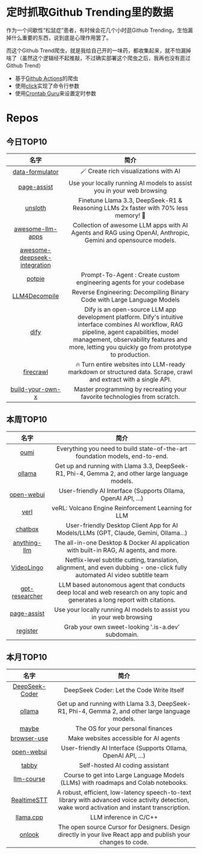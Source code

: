 # 定时抓取Github Trending里的数据

作为一个间歇性“松鼠症”患者，有时候会花几个小时逛Github Trending，生怕漏掉什么重要的东西，说到底是心理作用罢了。

而这个Github Trend爬虫，就是我给自己开的一味药，都收集起来，就不怕漏掉啥了（虽然这个逻辑经不起推敲，不过确实部署这个爬虫之后，我再也没有逛过Github Trend）

* 基于[Github Actions](https://docs.github.com/en/actions)的爬虫
* 使用[click](https://github.com/pallets/click)实现了命令行参数
* 使用[Crontab Guru](https://crontab.guru/)来设置定时参数

# Repos
## 今日TOP10 
<!-- START OF DAILY_TOP10_REPOS -->
| 名字 | 简介 |
| :----: | :----: |
| [data-formulator](https://github.com/microsoft/data-formulator) | 🪄 Create rich visualizations with AI |
| [page-assist](https://github.com/n4ze3m/page-assist) | Use your locally running AI models to assist you in your web browsing |
| [unsloth](https://github.com/unslothai/unsloth) | Finetune Llama 3.3, DeepSeek-R1 & Reasoning LLMs 2x faster with 70% less memory! 🦥 |
| [awesome-llm-apps](https://github.com/Shubhamsaboo/awesome-llm-apps) | Collection of awesome LLM apps with AI Agents and RAG using OpenAI, Anthropic, Gemini and opensource models. |
| [awesome-deepseek-integration](https://github.com/deepseek-ai/awesome-deepseek-integration) |  |
| [potpie](https://github.com/potpie-ai/potpie) | Prompt-To-Agent : Create custom engineering agents for your codebase |
| [LLM4Decompile](https://github.com/albertan017/LLM4Decompile) | Reverse Engineering: Decompiling Binary Code with Large Language Models |
| [dify](https://github.com/langgenius/dify) | Dify is an open-source LLM app development platform. Dify's intuitive interface combines AI workflow, RAG pipeline, agent capabilities, model management, observability features and more, letting you quickly go from prototype to production. |
| [firecrawl](https://github.com/mendableai/firecrawl) | 🔥 Turn entire websites into LLM-ready markdown or structured data. Scrape, crawl and extract with a single API. |
| [build-your-own-x](https://github.com/codecrafters-io/build-your-own-x) | Master programming by recreating your favorite technologies from scratch. |
<!-- END OF DAILY_TOP10_REPOS -->

## 本周TOP10
<!-- START OF WEEKLY_TOP10_REPOS -->
| 名字 | 简介 |
| :----: | :----: |
| [oumi](https://github.com/oumi-ai/oumi) | Everything you need to build state-of-the-art foundation models, end-to-end. |
| [ollama](https://github.com/ollama/ollama) | Get up and running with Llama 3.3, DeepSeek-R1, Phi-4, Gemma 2, and other large language models. |
| [open-webui](https://github.com/open-webui/open-webui) | User-friendly AI Interface (Supports Ollama, OpenAI API, ...) |
| [verl](https://github.com/volcengine/verl) | veRL: Volcano Engine Reinforcement Learning for LLM |
| [chatbox](https://github.com/Bin-Huang/chatbox) | User-friendly Desktop Client App for AI Models/LLMs (GPT, Claude, Gemini, Ollama...) |
| [anything-llm](https://github.com/Mintplex-Labs/anything-llm) | The all-in-one Desktop & Docker AI application with built-in RAG, AI agents, and more. |
| [VideoLingo](https://github.com/Huanshere/VideoLingo) | Netflix-level subtitle cutting, translation, alignment, and even dubbing - one-click fully automated AI video subtitle team | Netflix级字幕切割、翻译、对齐、甚至加上配音，一键全自动视频搬运AI字幕组 |
| [gpt-researcher](https://github.com/assafelovic/gpt-researcher) | LLM based autonomous agent that conducts deep local and web research on any topic and generates a long report with citations. |
| [page-assist](https://github.com/n4ze3m/page-assist) | Use your locally running AI models to assist you in your web browsing |
| [register](https://github.com/is-a-dev/register) | Grab your own sweet-looking '.is-a.dev' subdomain. |
<!-- END OF WEEKLY_TOP10_REPOS -->

## 本月TOP10
<!-- START OF MONTHLY_TOP10_REPOS -->
| 名字 | 简介 |
| :----: | :----: |
| [DeepSeek-Coder](https://github.com/deepseek-ai/DeepSeek-Coder) | DeepSeek Coder: Let the Code Write Itself |
| [ollama](https://github.com/ollama/ollama) | Get up and running with Llama 3.3, DeepSeek-R1, Phi-4, Gemma 2, and other large language models. |
| [maybe](https://github.com/maybe-finance/maybe) | The OS for your personal finances |
| [browser-use](https://github.com/browser-use/browser-use) | Make websites accessible for AI agents |
| [open-webui](https://github.com/open-webui/open-webui) | User-friendly AI Interface (Supports Ollama, OpenAI API, ...) |
| [tabby](https://github.com/TabbyML/tabby) | Self-hosted AI coding assistant |
| [llm-course](https://github.com/mlabonne/llm-course) | Course to get into Large Language Models (LLMs) with roadmaps and Colab notebooks. |
| [RealtimeSTT](https://github.com/KoljaB/RealtimeSTT) | A robust, efficient, low-latency speech-to-text library with advanced voice activity detection, wake word activation and instant transcription. |
| [llama.cpp](https://github.com/ggerganov/llama.cpp) | LLM inference in C/C++ |
| [onlook](https://github.com/onlook-dev/onlook) | The open source Cursor for Designers. Design directly in your live React app and publish your changes to code. |
<!-- END OF MONTHLY_TOP10_REPOS -->
